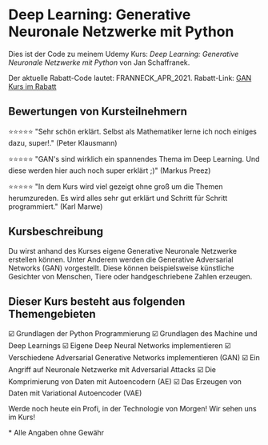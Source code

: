 # Deep Learning: Generative Neuronale Netzwerke mit Python

Dies ist der Code zu meinem Udemy Kurs:
*Deep Learning: Generative Neuronale Netzwerke mit Python* von Jan Schaffranek.

Der aktuelle Rabatt-Code lautet: FRANNECK_APR_2021.
Rabatt-Link: [GAN Kurs im Rabatt](https://www.udemy.com/course/deep-learning-und-ai-generative-neural-networks-mit-python/?couponCode=FRANNECK_APR_2021)

## Bewertungen von Kursteilnehmern

⭐⭐⭐⭐⭐ "Sehr schön erklärt. Selbst als Mathematiker lerne ich noch einiges dazu, super!." (Peter Klausmann)

⭐⭐⭐⭐⭐ "GAN's sind wirklich ein spannendes Thema im Deep Learning. Und diese werden hier auch noch super erklärt ;)" (Markus Preez)

⭐⭐⭐⭐⭐ "In dem Kurs wird viel gezeigt ohne groß um die Themen herumzureden. Es wird alles sehr gut erklärt und Schritt für Schritt programmiert." (Karl Marwe)

## Kursbeschreibung

Du wirst anhand des Kurses eigene Generative Neuronale Netzwerke erstellen können. Unter Anderem werden die Generative Adversarial Networks (GAN) vorgestellt.
Diese können beispielsweise künstliche Gesichter von Menschen, Tiere oder handgeschriebene Zahlen erzeugen.

## Dieser Kurs besteht aus folgenden Themengebieten

☑️ Grundlagen der Python Programmierung
☑️ Grundlagen des Machine und Deep Learnings
☑️ Eigene Deep Neural Networks implementieren
☑️ Verschiedene Adversarial Generative Networks implementieren (GAN)
☑️ Ein Angriff auf Neuronale Netzwerke mit Adversarial Attacks
☑️ Die Komprimierung von Daten mit Autoencodern (AE)
☑️ Das Erzeugen von Daten mit Variational Autoencoder (VAE)

Werde noch heute ein Profi, in der Technologie von Morgen!
Wir sehen uns im Kurs!


\* Alle Angaben ohne Gewähr
